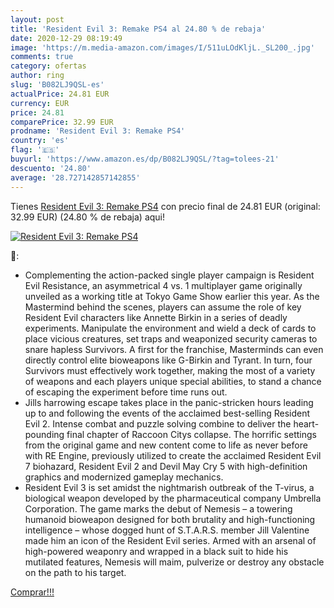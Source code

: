 ```yaml
---
layout: post
title: 'Resident Evil 3: Remake PS4 al 24.80 % de rebaja'
date: 2020-12-29 08:19:49
image: 'https://m.media-amazon.com/images/I/511uLOdKljL._SL200_.jpg'
comments: true
category: ofertas
author: ring
slug: 'B082LJ9QSL-es'
actualPrice: 24.81 EUR
currency: EUR
price: 24.81
comparePrice: 32.99 EUR
prodname: 'Resident Evil 3: Remake PS4'
country: 'es'
flag: '🇪🇸'
buyurl: 'https://www.amazon.es/dp/B082LJ9QSL/?tag=tolees-21'
descuento: '24.80'
average: '28.727142857142855'
---
```


Tienes [Resident Evil 3: Remake PS4](https://www.amazon.es/dp/B082LJ9QSL/?tag=tolees-21) con precio final de  24.81 EUR (original: 32.99 EUR) (24.80 %  de rebaja) aqui!

[![Resident Evil 3: Remake PS4](https://m.media-amazon.com/images/I/511uLOdKljL._SL200_.jpg)](https://www.amazon.es/dp/B082LJ9QSL/?tag=tolees-21)

🔎:

- Complementing the action-packed single player campaign is Resident Evil Resistance, an asymmetrical 4 vs. 1 multiplayer game originally unveiled as a working title at Tokyo Game Show earlier this year. As the Mastermind behind the scenes, players can assume the role of key Resident Evil characters like Annette Birkin in a series of deadly experiments. Manipulate the environment and wield a deck of cards to place vicious creatures, set traps and weaponized security cameras to snare hapless Survivors. A first for the franchise, Masterminds can even directly control elite bioweapons like G-Birkin and Tyrant. In turn, four Survivors must effectively work together, making the most of a variety of weapons and each players unique special abilities, to stand a chance of escaping the experiment before time runs out.
- Jills harrowing escape takes place in the panic-stricken hours leading up to and following the events of the acclaimed best-selling Resident Evil 2. Intense combat and puzzle solving combine to deliver the heart-pounding final chapter of Raccoon Citys collapse. The horrific settings from the original game and new content come to life as never before with RE Engine, previously utilized to create the acclaimed Resident Evil 7 biohazard, Resident Evil 2 and Devil May Cry 5 with high-definition graphics and modernized gameplay mechanics.
- Resident Evil 3 is set amidst the nightmarish outbreak of the T-virus, a biological weapon developed by the pharmaceutical company Umbrella Corporation. The game marks the debut of Nemesis – a towering humanoid bioweapon designed for both brutality and high-functioning intelligence – whose dogged hunt of S.T.A.R.S. member Jill Valentine made him an icon of the Resident Evil series. Armed with an arsenal of high-powered weaponry and wrapped in a black suit to hide his mutilated features, Nemesis will maim, pulverize or destroy any obstacle on the path to his target.

[Comprar!!!](https://www.amazon.es/dp/B082LJ9QSL/?tag=tolees-21)
